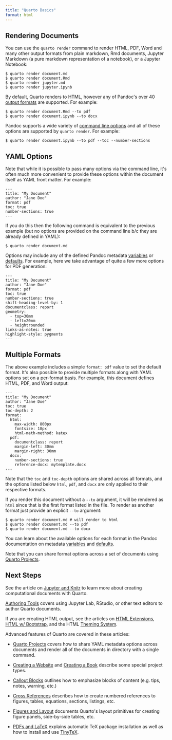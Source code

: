```yaml
---
title: "Quarto Basics"
format: html
---
```


## Rendering Documents

You can use the `quarto render` command to render HTML, PDF, Word and many other output formats from plain markdown, Rmd documents, Jupyter Markdown (a pure markdown representation of a notebook), or a Jupyter Notebook:

``` {.bash}
$ quarto render document.md
$ quarto render document.Rmd
$ quarto render jupyter.md
$ quarto render jupyter.ipynb
```

By default, Quarto renders to HTML, however any of Pandoc's over 40 [output formats](https://pandoc.org/) are supported. For example:

``` {.bash}
$ quarto render document.Rmd --to pdf
$ quarto render document.ipynb --to docx
```

Pandoc supports a wide variety of [command line options](https://pandoc.org/MANUAL.html#general-options) and all of these options are supported by `quarto render`. For example:

``` {.bash}
$ quarto render document.ipynb --to pdf --toc --number-sections
```

## YAML Options

Note that while it is possible to pass many options via the command line, it's often much more convenient to provide these options within the document itself as YAML front matter. For example:

``` {.yaml}
---
title: "My Document"
author: "Jane Doe"
format: pdf
toc: true
number-sections: true
---
```

If you do this then the following command is equivalent to the previous example (but no options are provided on the command line b/c they are already defined in YAML):

``` {.bash}
$ quarto render document.md
```

Options may include any of the defined Pandoc metadata [variables](https://pandoc.org/MANUAL.html#variables) or [defaults](https://pandoc.org/MANUAL.html#default-files). For example, here we take advantage of quite a few more options for PDF generation:

``` {.yaml}
---
title: "My Document"
author: "Jane Doe"
format: pdf
toc: true
number-sections: true
shift-heading-level-by: 1
documentclass: report
geometry:
  - top=30mm
  - left=20mm
  - heightrounded
links-as-notes: true
highlight-style: pygments
---
```

## Multiple Formats

The above example includes a simple `format: pdf` value to set the default format. It's also possible to provide multiple formats along with YAML options set on a per-format basis. For example, this document defines HTML, PDF, and Word output:

``` {.yaml}
---
title: "My Document"
author: "Jane Doe"
toc: true
toc-depth: 2
format:
  html:
    max-width: 800px
    fontsize: 18px
    html-math-method: katex
  pdf:
    documentclass: report
    margin-left: 30mm
    margin-right: 30mm
  docx:
    number-sections: true
    reference-docx: mytemplate.docx
---
```

Note that the `toc` and `toc-depth` options are shared across all formats, and the options listed below `html`, `pdf`, and `docx` are only applied to their respective formats.

If you render this document without a `--to` argument, it will be rendered as `html` since that is the first format listed in the file. To render as another format just provide an explicit `--to` argument:

``` {.bash}
$ quarto render document.md # will render to html
$ quarto render document.md --to pdf
$ quarto render document.md --to docx
```

You can learn about the available options for each format in the Pandoc documentation on metadata [variables](https://pandoc.org/MANUAL.html#variables) and [defaults](https://pandoc.org/MANUAL.html#default-files).

Note that you can share format options across a set of documents using [Quarto Projects](quarto-projects.html).

## Next Steps

See the article on [Jupyter and Knitr](computations.md) to learn more about creating computational documents with Quarto.

[Authoring Tools](authoring-tools.md) covers using Jupyter Lab, RStudio, or other text editors to author Quarto documents.

If you are creating HTML output, see the articles on [HTML Extensions](html-basics.md), [HTML w/ Bootstrap](html-bootstrap.Rmd), and the HTML [Theming System](html-themes.md).

Advanced features of Quarto are covered in these articles:

-   [Quarto Projects](quarto-projects.html) covers how to share YAML metadata options across documents and render all of the documents in directory with a single command.

-   [Creating a Website](website-basics.md) and [Creating a Book](book-basics.md) describe some special project types.

<!-- -->

-   [Callout Blocks](callouts.md) outlines how to emphasize blocks of content (e.g. tips, notes, warning, etc.)

-   [Cross References](cross-references.html) describes how to create numbered references to figures, tables, equations, sections, listings, etc.

-   [Figures and Layout](figures-and-layout.html) documents Quarto's layout primitives for creating figure panels, side-by-side tables, etc.

-   [PDFs and LaTeX](pdfs-and-latex.html) explains automatic TeX package installation as well as how to install and use [TinyTeX](https://yihui.org/tinytex/).

